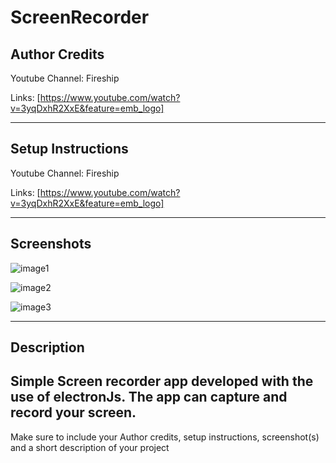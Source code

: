 # ScreenRecorder

## Author Credits
Youtube Channel: Fireship

Links: [https://www.youtube.com/watch?v=3yqDxhR2XxE&feature=emb_logo]

---

## Setup Instructions
Youtube Channel: Fireship

Links: [https://www.youtube.com/watch?v=3yqDxhR2XxE&feature=emb_logo]

---

## Screenshots
![image1](https://user-images.githubusercontent.com/69509445/90048999-d1f10f80-dd06-11ea-87db-b7736dd0a01e.png)


![image2](https://user-images.githubusercontent.com/69509445/90049000-d289a600-dd06-11ea-956b-42cc5eaec0aa.png)

![image3](https://user-images.githubusercontent.com/69509445/90048996-d0bfe280-dd06-11ea-98d7-124e2120d398.png)

---
## Description
Simple Screen recorder app developed with the use of electronJs. The app can capture and record your screen.
---
Make sure to include your Author credits, setup instructions, screenshot(s) and a short description of your project

